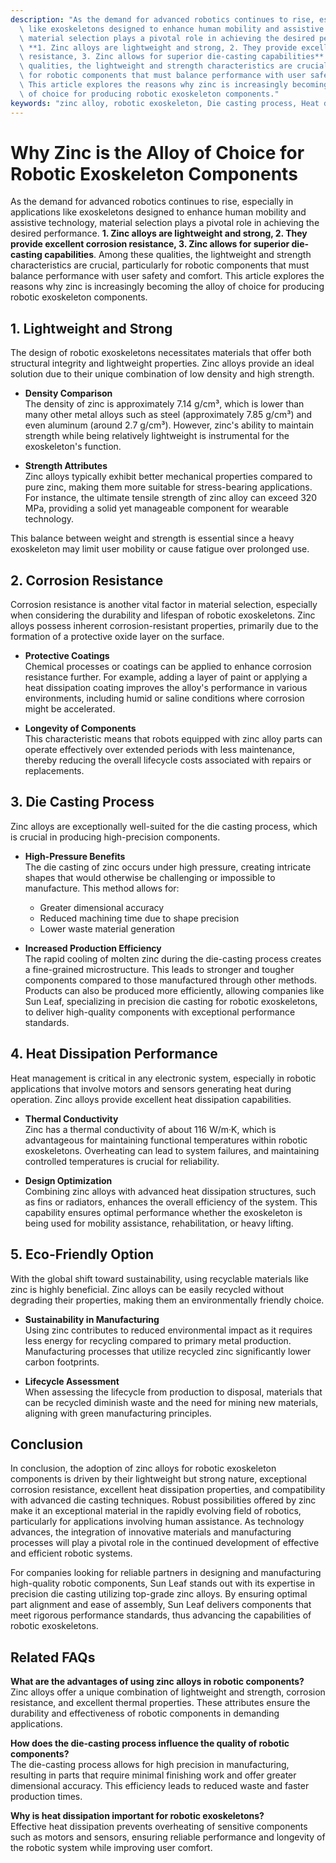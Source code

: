 ```yaml
---
description: "As the demand for advanced robotics continues to rise, especially in applications\
  \ like exoskeletons designed to enhance human mobility and assistive technology,\
  \ material selection plays a pivotal role in achieving the desired performance.\
  \ **1. Zinc alloys are lightweight and strong, 2. They provide excellent corrosion\
  \ resistance, 3. Zinc allows for superior die-casting capabilities**. Among these\
  \ qualities, the lightweight and strength characteristics are crucial, particularly\
  \ for robotic components that must balance performance with user safety and comfort.\
  \ This article explores the reasons why zinc is increasingly becoming the alloy\
  \ of choice for producing robotic exoskeleton components."
keywords: "zinc alloy, robotic exoskeleton, Die casting process, Heat dissipation performance"
---
```

# Why Zinc is the Alloy of Choice for Robotic Exoskeleton Components

As the demand for advanced robotics continues to rise, especially in applications like exoskeletons designed to enhance human mobility and assistive technology, material selection plays a pivotal role in achieving the desired performance. **1. Zinc alloys are lightweight and strong, 2. They provide excellent corrosion resistance, 3. Zinc allows for superior die-casting capabilities**. Among these qualities, the lightweight and strength characteristics are crucial, particularly for robotic components that must balance performance with user safety and comfort. This article explores the reasons why zinc is increasingly becoming the alloy of choice for producing robotic exoskeleton components.

## 1. Lightweight and Strong

The design of robotic exoskeletons necessitates materials that offer both structural integrity and lightweight properties. Zinc alloys provide an ideal solution due to their unique combination of low density and high strength. 

- **Density Comparison**  
   The density of zinc is approximately 7.14 g/cm³, which is lower than many other metal alloys such as steel (approximately 7.85 g/cm³) and even aluminum (around 2.7 g/cm³). However, zinc's ability to maintain strength while being relatively lightweight is instrumental for the exoskeleton's function.

- **Strength Attributes**  
   Zinc alloys typically exhibit better mechanical properties compared to pure zinc, making them more suitable for stress-bearing applications. For instance, the ultimate tensile strength of zinc alloy can exceed 320 MPa, providing a solid yet manageable component for wearable technology.

This balance between weight and strength is essential since a heavy exoskeleton may limit user mobility or cause fatigue over prolonged use.

## 2. Corrosion Resistance

Corrosion resistance is another vital factor in material selection, especially when considering the durability and lifespan of robotic exoskeletons. Zinc alloys possess inherent corrosion-resistant properties, primarily due to the formation of a protective oxide layer on the surface.

- **Protective Coatings**  
   Chemical processes or coatings can be applied to enhance corrosion resistance further. For example, adding a layer of paint or applying a heat dissipation coating improves the alloy's performance in various environments, including humid or saline conditions where corrosion might be accelerated.

- **Longevity of Components**  
   This characteristic means that robots equipped with zinc alloy parts can operate effectively over extended periods with less maintenance, thereby reducing the overall lifecycle costs associated with repairs or replacements.

## 3. Die Casting Process

Zinc alloys are exceptionally well-suited for the die casting process, which is crucial in producing high-precision components. 

- **High-Pressure Benefits**  
   The die casting of zinc occurs under high pressure, creating intricate shapes that would otherwise be challenging or impossible to manufacture. This method allows for:

    - Greater dimensional accuracy
    - Reduced machining time due to shape precision
    - Lower waste material generation

- **Increased Production Efficiency**  
   The rapid cooling of molten zinc during the die-casting process creates a fine-grained microstructure. This leads to stronger and tougher components compared to those manufactured through other methods. Products can also be produced more efficiently, allowing companies like Sun Leaf, specializing in precision die casting for robotic exoskeletons, to deliver high-quality components with exceptional performance standards.

## 4. Heat Dissipation Performance

Heat management is critical in any electronic system, especially in robotic applications that involve motors and sensors generating heat during operation. Zinc alloys provide excellent heat dissipation capabilities.

- **Thermal Conductivity**  
   Zinc has a thermal conductivity of about 116 W/m·K, which is advantageous for maintaining functional temperatures within robotic exoskeletons. Overheating can lead to system failures, and maintaining controlled temperatures is crucial for reliability.

- **Design Optimization**  
   Combining zinc alloys with advanced heat dissipation structures, such as fins or radiators, enhances the overall efficiency of the system. This capability ensures optimal performance whether the exoskeleton is being used for mobility assistance, rehabilitation, or heavy lifting.

## 5. Eco-Friendly Option

With the global shift toward sustainability, using recyclable materials like zinc is highly beneficial. Zinc alloys can be easily recycled without degrading their properties, making them an environmentally friendly choice.

- **Sustainability in Manufacturing**  
   Using zinc contributes to reduced environmental impact as it requires less energy for recycling compared to primary metal production. Manufacturing processes that utilize recycled zinc significantly lower carbon footprints.

- **Lifecycle Assessment**  
   When assessing the lifecycle from production to disposal, materials that can be recycled diminish waste and the need for mining new materials, aligning with green manufacturing principles.

## Conclusion

In conclusion, the adoption of zinc alloys for robotic exoskeleton components is driven by their lightweight but strong nature, exceptional corrosion resistance, excellent heat dissipation properties, and compatibility with advanced die casting techniques. Robust possibilities offered by zinc make it an exceptional material in the rapidly evolving field of robotics, particularly for applications involving human assistance. As technology advances, the integration of innovative materials and manufacturing processes will play a pivotal role in the continued development of effective and efficient robotic systems.

For companies looking for reliable partners in designing and manufacturing high-quality robotic components, Sun Leaf stands out with its expertise in precision die casting utilizing top-grade zinc alloys. By ensuring optimal part alignment and ease of assembly, Sun Leaf delivers components that meet rigorous performance standards, thus advancing the capabilities of robotic exoskeletons.

## Related FAQs

**What are the advantages of using zinc alloys in robotic components?**  
Zinc alloys offer a unique combination of lightweight and strength, corrosion resistance, and excellent thermal properties. These attributes ensure the durability and effectiveness of robotic components in demanding applications.

**How does the die-casting process influence the quality of robotic components?**  
The die-casting process allows for high precision in manufacturing, resulting in parts that require minimal finishing work and offer greater dimensional accuracy. This efficiency leads to reduced waste and faster production times.

**Why is heat dissipation important for robotic exoskeletons?**  
Effective heat dissipation prevents overheating of sensitive components such as motors and sensors, ensuring reliable performance and longevity of the robotic system while improving user comfort.
